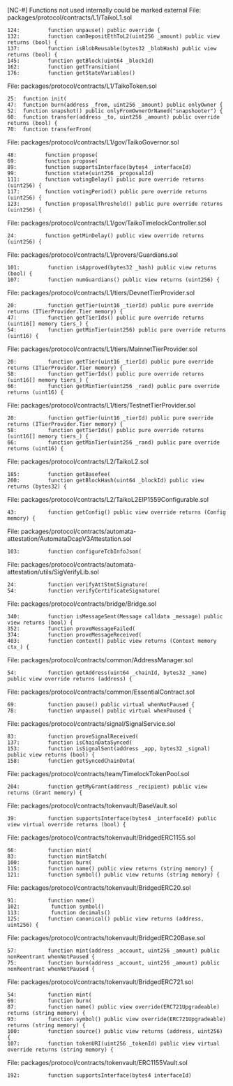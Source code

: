 [NC-#] Functions not used internally could be marked external
File: packages/protocol/contracts/L1/TaikoL1.sol

```solidity
124:         function unpause() public override {
132:         function canDepositEthToL2(uint256 _amount) public view returns (bool) {
137:         function isBlobReusable(bytes32 _blobHash) public view returns (bool) {
145:         function getBlock(uint64 _blockId)
162:         function getTransition(
176:         function getStateVariables()
```

File: packages/protocol/contracts/L1/TaikoToken.sol

```solidity
25:  function init(
47:  function burn(address _from, uint256 _amount) public onlyOwner {
52:  function snapshot() public onlyFromOwnerOrNamed("snapshooter") {
60:  function transfer(address _to, uint256 _amount) public override returns (bool) {
70:  function transferFrom(
```

File: packages/protocol/contracts/L1/gov/TaikoGovernor.sol

```solidity
48:         function propose(
69:         function propose(
89:         function supportsInterface(bytes4 _interfaceId)
99:         function state(uint256 _proposalId)
111:        function votingDelay() public pure override returns (uint256) {
117:        function votingPeriod() public pure override returns (uint256) {
123:        function proposalThreshold() public pure override returns (uint256) {
```

File: packages/protocol/contracts/L1/gov/TaikoTimelockController.sol

```solidity
24:         function getMinDelay() public view override returns (uint256) {
```

File: packages/protocol/contracts/L1/provers/Guardians.sol

```solidity
101:         function isApproved(bytes32 _hash) public view returns (bool) {
107:         function numGuardians() public view returns (uint256) {
```

File: packages/protocol/contracts/L1/tiers/DevnetTierProvider.sol

```solidity
20:          function getTier(uint16 _tierId) public pure override returns (ITierProvider.Tier memory) {
47:          function getTierIds() public pure override returns (uint16[] memory tiers_) {
54:          function getMinTier(uint256) public pure override returns (uint16) {
```

File: packages/protocol/contracts/L1/tiers/MainnetTierProvider.sol

```solidity
20:          function getTier(uint16 _tierId) public pure override returns (ITierProvider.Tier memory) {
58:          function getTierIds() public pure override returns (uint16[] memory tiers_) {
66:          function getMinTier(uint256 _rand) public pure override returns (uint16) {
```

File: packages/protocol/contracts/L1/tiers/TestnetTierProvider.sol

```solidity
20:          function getTier(uint16 _tierId) public pure override returns (ITierProvider.Tier memory) {
58:          function getTierIds() public pure override returns (uint16[] memory tiers_) {
66:          function getMinTier(uint256 _rand) public pure override returns (uint16) {
```

File: packages/protocol/contracts/L2/TaikoL2.sol

```solidity
185:         function getBasefee(
200:         function getBlockHash(uint64 _blockId) public view returns (bytes32) {
```

File: packages/protocol/contracts/L2/TaikoL2EIP1559Configurable.sol

```solidity
43:          function getConfig() public view override returns (Config memory) {
```

File: packages/protocol/contracts/automata-attestation/AutomataDcapV3Attestation.sol

```solidity
103:         function configureTcbInfoJson(
```

File: packages/protocol/contracts/automata-attestation/utils/SigVerifyLib.sol

```solidity
24:          function verifyAttStmtSignature(
54:          function verifyCertificateSignature(
```

File: packages/protocol/contracts/bridge/Bridge.sol

```solidity
340:         function isMessageSent(Message calldata _message) public view returns (bool) {
352:         function proveMessageFailed(
374:         function proveMessageReceived(
403:         function context() public view returns (Context memory ctx_) {
```

File: packages/protocol/contracts/common/AddressManager.sol

```solidity
54:          function getAddress(uint64 _chainId, bytes32 _name) public view override returns (address) {
```

File: packages/protocol/contracts/common/EssentialContract.sol

```solidity
69:          function pause() public virtual whenNotPaused {
78:          function unpause() public virtual whenPaused {
```

File: packages/protocol/contracts/signal/SignalService.sol

```solidity
83:          function proveSignalReceived(
137:         function isChainDataSynced(
153:         function isSignalSent(address _app, bytes32 _signal) public view returns (bool) {
158:         function getSyncedChainData(
```

File: packages/protocol/contracts/team/TimelockTokenPool.sol

```solidity
204:         function getMyGrant(address _recipient) public view returns (Grant memory) {
```

File: packages/protocol/contracts/tokenvault/BaseVault.sol

```solidity
39:          function supportsInterface(bytes4 _interfaceId) public view virtual override returns (bool) {
```

File: packages/protocol/contracts/tokenvault/BridgedERC1155.sol

```solidity
66:          function mint(
83:          function mintBatch(
100:         function burn(
115:         function name() public view returns (string memory) {
121:         function symbol() public view returns (string memory) {
```

File: packages/protocol/contracts/tokenvault/BridgedERC20.sol

```solidity
91:          function name()
102:          function symbol()
113:          function decimals()
125:         function canonical() public view returns (address, uint256) {
```

File: packages/protocol/contracts/tokenvault/BridgedERC20Base.sol

```solidity
57:          function mint(address _account, uint256 _amount) public nonReentrant whenNotPaused {
75:          function burn(address _account, uint256 _amount) public nonReentrant whenNotPaused {
```

File: packages/protocol/contracts/tokenvault/BridgedERC721.sol

```solidity
54:          function mint(
69:          function burn(
87:          function name() public view override(ERC721Upgradeable) returns (string memory) {
93:          function symbol() public view override(ERC721Upgradeable) returns (string memory) {
100:         function source() public view returns (address, uint256) {
107:         function tokenURI(uint256 _tokenId) public view virtual override returns (string memory) {
```

File: packages/protocol/contracts/tokenvault/ERC1155Vault.sol

```solidity
192:         function supportsInterface(bytes4 interfaceId)
```
